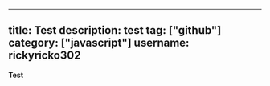 
---
title: Test
description: test
tag: ["github"]
category: ["javascript"]
username: rickyricko302
---

**Test**
